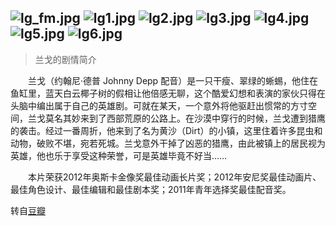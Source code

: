 ![lg_fm.jpg](http://imgchr.com/images/lg_fm.jpg)
![lg1.jpg](http://imgchr.com/images/lg1.jpg)
![lg2.jpg](http://imgchr.com/images/lg2.jpg)
![lg3.jpg](http://imgchr.com/images/lg3.jpg)
![lg4.jpg](http://imgchr.com/images/lg4.jpg)
![lg5.jpg](http://imgchr.com/images/lg5.jpg)
![lg6.jpg](http://imgchr.com/images/lg6.jpg)
---

>兰戈的剧情简介

　　兰戈（约翰尼·德普 Johnny Depp 配音）是一只干瘦、翠绿的蜥蜴，他住在鱼缸里，蓝天白云椰子树的假相让他倍感无聊，这个酷爱幻想和表演的家伙只得在头脑中编出属于自己的英雄剧。可就在某天，一个意外将他驱赶出惯常的方寸空间，兰戈莫名其妙来到了西部荒原的公路上。在沙漠中穿行的时候，兰戈遭到猎鹰的袭击。经过一番周折，他来到了名为黄沙（Dirt）的小镇，这里住着许多昆虫和动物，破败不堪，宛若死城。兰戈意外干掉了凶恶的猎鹰，由此被镇上的居民视为英雄，他也乐于享受这种荣誉，可是英雄毕竟不好当…… 

　　本片荣获2012年奥斯卡金像奖最佳动画长片奖；2012年安尼奖最佳动画片、最佳角色设计、最佳编辑和最佳剧本奖；2011年青年选择奖最佳配音奖。

转自[豆瓣](http://movie.douban.com/subject/2998253/?source=new_aladdin)